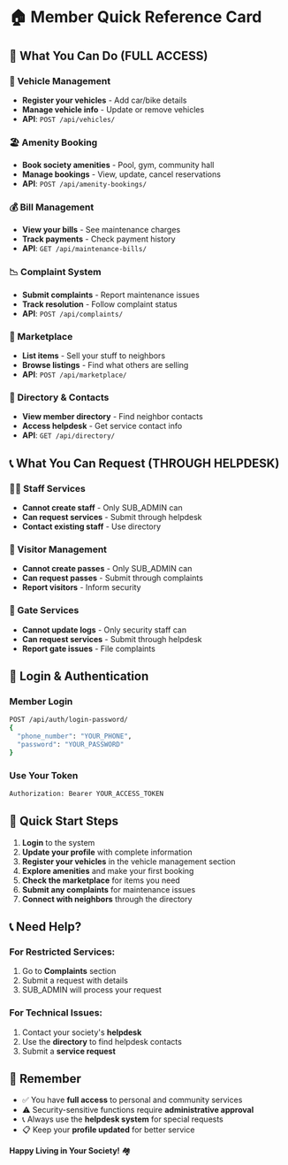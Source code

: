 # 🏠 Member Quick Reference Card

## 🔧 What You Can Do (FULL ACCESS)

### 🚗 Vehicle Management
- **Register your vehicles** - Add car/bike details
- **Manage vehicle info** - Update or remove vehicles
- **API**: `POST /api/vehicles/`

### 🏖️ Amenity Booking
- **Book society amenities** - Pool, gym, community hall
- **Manage bookings** - View, update, cancel reservations
- **API**: `POST /api/amenity-bookings/`

### 💰 Bill Management
- **View your bills** - See maintenance charges
- **Track payments** - Check payment history
- **API**: `GET /api/maintenance-bills/`

### 📉 Complaint System
- **Submit complaints** - Report maintenance issues
- **Track resolution** - Follow complaint status
- **API**: `POST /api/complaints/`

### 🛒 Marketplace
- **List items** - Sell your stuff to neighbors
- **Browse listings** - Find what others are selling
- **API**: `POST /api/marketplace/`

### 👥 Directory & Contacts
- **View member directory** - Find neighbor contacts
- **Access helpdesk** - Get service contact info
- **API**: `GET /api/directory/`

## 📞 What You Can Request (THROUGH HELPDESK)

### 👨‍💼 Staff Services
- **Cannot create staff** - Only SUB_ADMIN can
- **Can request services** - Submit through helpdesk
- **Contact existing staff** - Use directory

### 🎫 Visitor Management
- **Cannot create passes** - Only SUB_ADMIN can
- **Can request passes** - Submit through complaints
- **Report visitors** - Inform security

### 🚪 Gate Services
- **Cannot update logs** - Only security staff can
- **Can request services** - Submit through helpdesk
- **Report gate issues** - File complaints

## 🔐 Login & Authentication

### Member Login
```bash
POST /api/auth/login-password/
{
  "phone_number": "YOUR_PHONE",
  "password": "YOUR_PASSWORD"
}
```

### Use Your Token
```bash
Authorization: Bearer YOUR_ACCESS_TOKEN
```

## 🚀 Quick Start Steps

1. **Login** to the system
2. **Update your profile** with complete information
3. **Register your vehicles** in the vehicle management section
4. **Explore amenities** and make your first booking
5. **Check the marketplace** for items you need
6. **Submit any complaints** for maintenance issues
7. **Connect with neighbors** through the directory

## 📞 Need Help?

### For Restricted Services:
1. Go to **Complaints** section
2. Submit a request with details
3. SUB_ADMIN will process your request

### For Technical Issues:
1. Contact your society's **helpdesk**
2. Use the **directory** to find helpdesk contacts
3. Submit a **service request**

## 🎯 Remember

- ✅ You have **full access** to personal and community services
- ⚠️ Security-sensitive functions require **administrative approval**
- 📞 Always use the **helpdesk system** for special requests
- 📋 Keep your **profile updated** for better service

**Happy Living in Your Society!** 🏘️